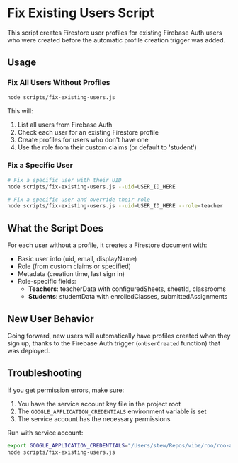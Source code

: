 # Fix Existing Users Script

This script creates Firestore user profiles for existing Firebase Auth users who were created before the automatic profile creation trigger was added.

## Usage

### Fix All Users Without Profiles
```bash
node scripts/fix-existing-users.js
```

This will:
1. List all users from Firebase Auth
2. Check each user for an existing Firestore profile
3. Create profiles for users who don't have one
4. Use the role from their custom claims (or default to 'student')

### Fix a Specific User
```bash
# Fix a specific user with their UID
node scripts/fix-existing-users.js --uid=USER_ID_HERE

# Fix a specific user and override their role
node scripts/fix-existing-users.js --uid=USER_ID_HERE --role=teacher
```

## What the Script Does

For each user without a profile, it creates a Firestore document with:
- Basic user info (uid, email, displayName)
- Role (from custom claims or specified)
- Metadata (creation time, last sign in)
- Role-specific fields:
  - **Teachers**: teacherData with configuredSheets, sheetId, classrooms
  - **Students**: studentData with enrolledClasses, submittedAssignments

## New User Behavior

Going forward, new users will automatically have profiles created when they sign up, thanks to the Firebase Auth trigger (`onUserCreated` function) that was deployed.

## Troubleshooting

If you get permission errors, make sure:
1. You have the service account key file in the project root
2. The `GOOGLE_APPLICATION_CREDENTIALS` environment variable is set
3. The service account has the necessary permissions

Run with service account:
```bash
export GOOGLE_APPLICATION_CREDENTIALS="/Users/stew/Repos/vibe/roo/roo-app-3d24e-service-account.json"
node scripts/fix-existing-users.js
```